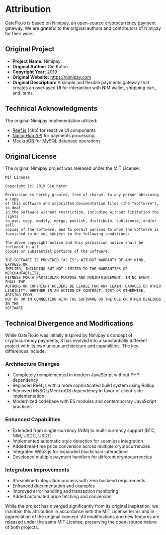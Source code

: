 # Attribution

GateFlo.io is based on Nimipay, an open-source cryptocurrency payment gateway. We are grateful to the original authors and contributors of Nimipay for their work.

## Original Project

- **Project Name:** Nimipay
- **Original Author:** Gie Katon
- **Copyright Year:** 2019
- **Original Website:** https://nimipay.com
- **Original Description:** A simple and flexible payments gateway that creates an overlayed UI for interaction with NIM wallet, shopping cart, and items.

## Technical Acknowledgments

The original Nimipay implementation utilized:
- [Reef.js](https://github.com/cferdinandi/reef) (4kb) for reactive UI components
- [Nimiq Hub API](https://nimiq.github.io/hub/quick-start) for payments processing
- [MeekroDB](https://meekro.com/) for MySQL database operations

## Original License

The original Nimipay project was released under the MIT License:

```
MIT License

Copyright (c) 2019 Gie Katon

Permission is hereby granted, free of charge, to any person obtaining a copy
of this software and associated documentation files (the "Software"), to deal
in the Software without restriction, including without limitation the rights
to use, copy, modify, merge, publish, distribute, sublicense, and/or sell
copies of the Software, and to permit persons to whom the Software is
furnished to do so, subject to the following conditions:

The above copyright notice and this permission notice shall be included in all
copies or substantial portions of the Software.

THE SOFTWARE IS PROVIDED "AS IS", WITHOUT WARRANTY OF ANY KIND, EXPRESS OR
IMPLIED, INCLUDING BUT NOT LIMITED TO THE WARRANTIES OF MERCHANTABILITY,
FITNESS FOR A PARTICULAR PURPOSE AND NONINFRINGEMENT. IN NO EVENT SHALL THE
AUTHORS OR COPYRIGHT HOLDERS BE LIABLE FOR ANY CLAIM, DAMAGES OR OTHER
LIABILITY, WHETHER IN AN ACTION OF CONTRACT, TORT OR OTHERWISE, ARISING FROM,
OUT OF OR IN CONNECTION WITH THE SOFTWARE OR THE USE OR OTHER DEALINGS IN THE
SOFTWARE.
```

## Technical Divergence and Modifications

While GateFlo.io was initially inspired by Nimipay's concept of cryptocurrency payments, it has evolved into a substantially different project with its own unique architecture and capabilities. The key differences include:

### Architecture Changes
- Completely reimplemented in modern JavaScript without PHP dependency
- Replaced Reef.js with a more sophisticated build system using Rollup
- Removed MySQL/MeekroDB dependency in favor of client-side implementation
- Modernized codebase with ES modules and contemporary JavaScript practices

### Enhanced Capabilities
- Extended from single-currency (NIM) to multi-currency support (BTC, NIM, USDC, USDT)
- Implemented automatic style detection for seamless integration
- Added real-time price conversion across multiple cryptocurrencies
- Integrated Web3.js for expanded blockchain interactions
- Developed multiple payment handlers for different cryptocurrencies

### Integration Improvements
- Streamlined integration process with zero backend requirements
- Enhanced documentation and examples
- Improved error handling and transaction monitoring
- Added automated price fetching and conversion

While the project has diverged significantly from its original inspiration, we maintain this attribution in accordance with the MIT License terms and in appreciation of the original concept. All modifications and new features are released under the same MIT License, preserving the open-source nature of both projects.

